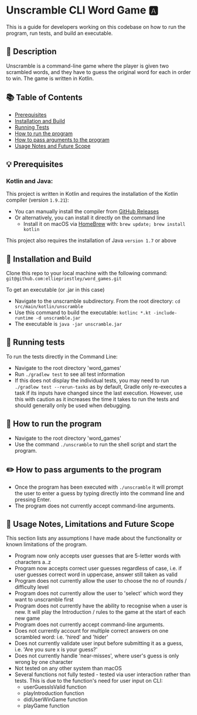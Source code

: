 # Unscramble CLI Word Game 🅰️

This is a guide for developers working on this codebase on how to run the program, run tests, and build an executable.

## 💬 Description

Unscramble is a command-line game where the player is given two scrambled words, and they have to guess the original word for each in order to win. The game is written in Kotlin.

## 📚 Table of Contents
- [Prerequisites](#-prerequisites)
- [Installation and Build](#-installation-and-build)
- [Running Tests](#-running-tests)
- [How to run the program](#-how-to-run-the-program)
- [How to pass arguments to the program](#-how-to-pass-arguments-to-the-program)
- [Usage Notes and Future Scope](#-usage-notes-and-future-scope)


## 💡 Prerequisites

### Kotlin and Java:

This project is written in Kotlin and requires the installation of the Kotlin compiler (version `1.9.21`):
- You can manually install the compiler from [GitHub Releases](https://github.com/JetBrains/kotlin/releases/tag/v1.9.21) 
- Or alternatively, you can install it directly on the command line 
  - Install it on macOS via [HomeBrew](https://brew.sh/) with:
    `brew update;
    brew install kotlin`

This project also requires the installation of Java `version 1.7` or above


## 🚀 Installation and Build

Clone this repo to your local machine with the following command: `git@github.com:elliepriestley/word_games.git`
  
To get an executable (or .jar in this case)
- Navigate to the unscramble subdirectory. From the root directory: `cd src/main/kotlin/unscramble`
- Use this command to build the executable: `kotlinc *.kt -include-runtime -d unscramble.jar`
- The executable is `java -jar unscramble.jar`


 ## 🧪 Running tests

To run the tests directly in the Command Line:
- Navigate to the root directory 'word_games'
- Run `./gradlew test` to see all test information
- If this does not display the individual tests, you may need to run `./gradlew test --rerun-tasks` as by default, Gradle only re-executes a task if its inputs have changed since the last execution. However, use this with caution as it increases the time it takes to run the tests and should generally only be used when debugging. 


## 🏁 How to run the program
- Navigate to the root directory 'word_games'
- Use the command `./unscramble` to run the shell script and start the program.

## ✏️ How to pass arguments to the program

- Once the program has been executed with `./unscramble` it will prompt the user to enter a guess by typing directly into the command line and pressing Enter.
- The program does not currently accept command-line arguments.



## 🧩 Usage Notes, Limitations and Future Scope

This section lists any assumptions I have made about the functionality or known limitations of the program.
 - Program now only accepts user guesses that are 5-letter words with characters a..z
 - Program now accepts correct user guesses regardless of case, i.e. if user guesses correct word in uppercase, answer still taken as valid
 - Program does not currently allow the user to choose the no of rounds / difficulty level
 - Program does not currently allow the user to 'select' which word they want to unscramble first
 - Program does not currently have the ability to recognise when a user is new. It will play the Introduction / rules to the game at the start of each new game
 - Program does not currently accept command-line arguments.
 - Does not currently account for multiple correct answers on one scrambled word: i.e. 'hired' and 'hider'
 - Does not currently validate user input before submitting it as a guess, i.e. 'Are you sure x is your guess?'
 - Does not currently handle 'near-misses', where user's guess is only wrong by one character
 - Not tested on any other system than macOS
 - Several functions not fully tested - tested via user interaction rather than tests. This is due to the function's need for user input on CLI:
   - userGuessIsValid function
   - playIntroduction function
   - didUserWinGame function
   - playGame function
